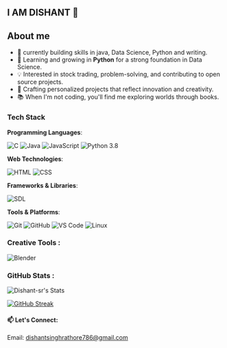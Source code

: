 ## I AM DISHANT 🦇   

## About me

- 🔭 currently building skills in java, Data Science, Python and writing.
- 🌱 Learning and growing in **Python** for a strong foundation in Data Science.  
- 💡 Interested in stock trading, problem-solving, and contributing to open source projects.  
- 🎨 Crafting personalized projects that reflect innovation and creativity.
- 📚 When I'm not coding, you'll find me exploring worlds through books.

### Tech Stack

**Programming Languages**:  

  ![C](https://img.shields.io/badge/C-00599C?style=for-the-badge&logo=c&logoColor=white) ![Java](https://img.shields.io/badge/Java-ED8B00?style=for-the-badge&logo=openjdk&logoColor=white) ![JavaScript](https://img.shields.io/badge/JavaScript-F7DF1E?style=for-the-badge&logo=javascript&logoColor=black) ![Python 3.8](https://img.shields.io/badge/python-3.8%20%7C%203.9%20%7C%203.10-blue?logo=python&style=flat-square)



**Web Technologies**:

![HTML](https://img.shields.io/badge/HTML-E34F26?style=for-the-badge&logo=html5&logoColor=white) ![CSS](https://img.shields.io/badge/CSS-1572B6?style=for-the-badge&logo=css3&logoColor=white)

**Frameworks & Libraries**:

![SDL](https://img.shields.io/badge/SDL-FF6F00?style=for-the-badge&logo=sdl&logoColor=white)

**Tools & Platforms**:  

![Git](https://img.shields.io/badge/Git-F05032?style=for-the-badge&logo=git&logoColor=white) ![GitHub](https://img.shields.io/badge/GitHub-100000?style=for-the-badge&logo=github&logoColor=white) ![VS Code](https://img.shields.io/badge/VSCode-0078D4?style=for-the-badge&logo=visual%20studio%20code&logoColor=white) ![Linux](https://img.shields.io/badge/Linux-FCC624?style=for-the-badge&logo=linux&logoColor=black)

### Creative Tools :

![Blender](https://img.shields.io/badge/Blender-F5792A?style=for-the-badge&logo=blender&logoColor=white)

### GitHub Stats :

![Dishant-sr's Stats](https://github-readme-stats.vercel.app/api?username=Dishant-sr&theme=dracula&show_icons=true&hide_border=true&count_private=true&cache_seconds=3600&random=123)

<a href="https://git.io/streak-stats"><img src="https://streak-stats.demolab.com?user=Dishant-sr&theme=dracula&hide_border=true&border_radius=" alt="GitHub Streak" /></a>

 #### 📫 Let's Connect:  

Email: dishantsinghrathore786@gmail.com 



    


